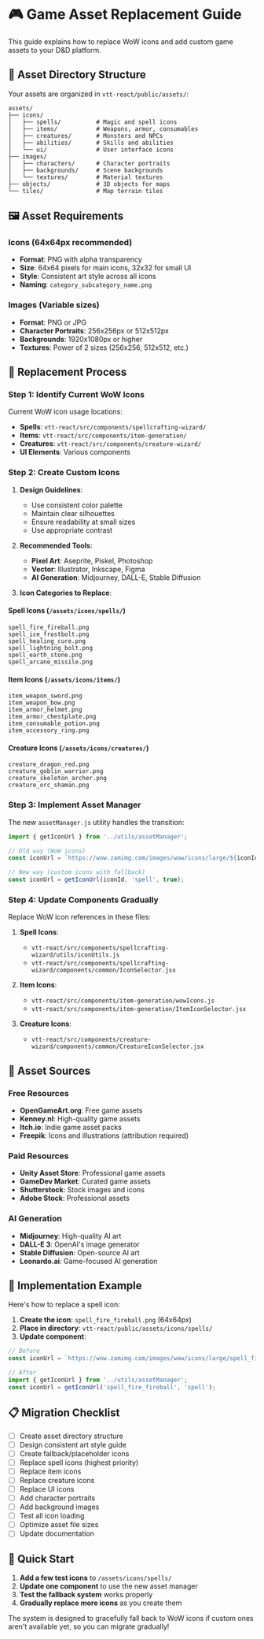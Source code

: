 # 🎮 Game Asset Replacement Guide

This guide explains how to replace WoW icons and add custom game assets to your D&D platform.

## 📁 Asset Directory Structure

Your assets are organized in `vtt-react/public/assets/`:

```
assets/
├── icons/
│   ├── spells/          # Magic and spell icons
│   ├── items/           # Weapons, armor, consumables
│   ├── creatures/       # Monsters and NPCs
│   ├── abilities/       # Skills and abilities
│   └── ui/              # User interface icons
├── images/
│   ├── characters/      # Character portraits
│   ├── backgrounds/     # Scene backgrounds
│   └── textures/        # Material textures
├── objects/             # 3D objects for maps
└── tiles/               # Map terrain tiles
```

## 🖼️ Asset Requirements

### Icons (64x64px recommended)
- **Format**: PNG with alpha transparency
- **Size**: 64x64 pixels for main icons, 32x32 for small UI
- **Style**: Consistent art style across all icons
- **Naming**: `category_subcategory_name.png`

### Images (Variable sizes)
- **Format**: PNG or JPG
- **Character Portraits**: 256x256px or 512x512px
- **Backgrounds**: 1920x1080px or higher
- **Textures**: Power of 2 sizes (256x256, 512x512, etc.)

## 🔄 Replacement Process

### Step 1: Identify Current WoW Icons

Current WoW icon usage locations:
- **Spells**: `vtt-react/src/components/spellcrafting-wizard/`
- **Items**: `vtt-react/src/components/item-generation/`
- **Creatures**: `vtt-react/src/components/creature-wizard/`
- **UI Elements**: Various components

### Step 2: Create Custom Icons

1. **Design Guidelines**:
   - Use consistent color palette
   - Maintain clear silhouettes
   - Ensure readability at small sizes
   - Use appropriate contrast

2. **Recommended Tools**:
   - **Pixel Art**: Aseprite, Piskel, Photoshop
   - **Vector**: Illustrator, Inkscape, Figma
   - **AI Generation**: Midjourney, DALL-E, Stable Diffusion

3. **Icon Categories to Replace**:

#### Spell Icons (`/assets/icons/spells/`)
```
spell_fire_fireball.png
spell_ice_frostbolt.png
spell_healing_cure.png
spell_lightning_bolt.png
spell_earth_stone.png
spell_arcane_missile.png
```

#### Item Icons (`/assets/icons/items/`)
```
item_weapon_sword.png
item_weapon_bow.png
item_armor_helmet.png
item_armor_chestplate.png
item_consumable_potion.png
item_accessory_ring.png
```

#### Creature Icons (`/assets/icons/creatures/`)
```
creature_dragon_red.png
creature_goblin_warrior.png
creature_skeleton_archer.png
creature_orc_shaman.png
```

### Step 3: Implement Asset Manager

The new `assetManager.js` utility handles the transition:

```javascript
import { getIconUrl } from '../utils/assetManager';

// Old way (WoW icons)
const iconUrl = `https://wow.zamimg.com/images/wow/icons/large/${iconId}.jpg`;

// New way (custom icons with fallback)
const iconUrl = getIconUrl(iconId, 'spell', true);
```

### Step 4: Update Components Gradually

Replace WoW icon references in these files:

1. **Spell Icons**:
   - `vtt-react/src/components/spellcrafting-wizard/utils/iconUtils.js`
   - `vtt-react/src/components/spellcrafting-wizard/components/common/IconSelector.jsx`

2. **Item Icons**:
   - `vtt-react/src/components/item-generation/wowIcons.js`
   - `vtt-react/src/components/item-generation/ItemIconSelector.jsx`

3. **Creature Icons**:
   - `vtt-react/src/components/creature-wizard/components/common/CreatureIconSelector.jsx`

## 🎨 Asset Sources

### Free Resources
- **OpenGameArt.org**: Free game assets
- **Kenney.nl**: High-quality game assets
- **Itch.io**: Indie game asset packs
- **Freepik**: Icons and illustrations (attribution required)

### Paid Resources
- **Unity Asset Store**: Professional game assets
- **GameDev Market**: Curated game assets
- **Shutterstock**: Stock images and icons
- **Adobe Stock**: Professional assets

### AI Generation
- **Midjourney**: High-quality AI art
- **DALL-E 3**: OpenAI's image generator
- **Stable Diffusion**: Open-source AI art
- **Leonardo.ai**: Game-focused AI generation

## 🔧 Implementation Example

Here's how to replace a spell icon:

1. **Create the icon**: `spell_fire_fireball.png` (64x64px)
2. **Place in directory**: `vtt-react/public/assets/icons/spells/`
3. **Update component**:

```javascript
// Before
const iconUrl = `https://wow.zamimg.com/images/wow/icons/large/spell_fire_fireball.jpg`;

// After
import { getIconUrl } from '../utils/assetManager';
const iconUrl = getIconUrl('spell_fire_fireball', 'spell');
```

## 📋 Migration Checklist

- [ ] Create asset directory structure
- [ ] Design consistent art style guide
- [ ] Create fallback/placeholder icons
- [ ] Replace spell icons (highest priority)
- [ ] Replace item icons
- [ ] Replace creature icons
- [ ] Replace UI icons
- [ ] Add character portraits
- [ ] Add background images
- [ ] Test all icon loading
- [ ] Optimize asset file sizes
- [ ] Update documentation

## 🚀 Quick Start

1. **Add a few test icons** to `/assets/icons/spells/`
2. **Update one component** to use the new asset manager
3. **Test the fallback system** works properly
4. **Gradually replace more icons** as you create them

The system is designed to gracefully fall back to WoW icons if custom ones aren't available yet, so you can migrate gradually!
